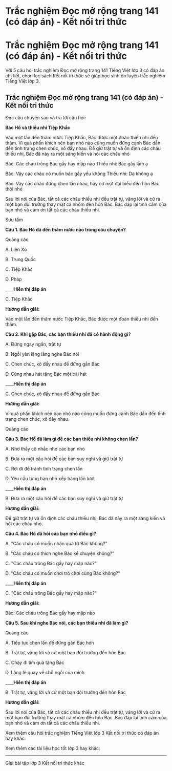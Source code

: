# Trắc nghiệm Đọc mở rộng trang 141 (có đáp án) - Kết nối tri thức

# Trắc nghiệm Đọc mở rộng trang 141 (có đáp án) - Kết nối tri thức

Với 5 câu hỏi trắc nghiệm Đọc mở rộng trang 141 Tiếng Việt lớp 3 có đáp án chi tiết, chọn lọc sách Kết nối tri thức sẽ giúp học sinh ôn luyện trắc nghiệm Tiếng Việt lớp 3.

## Trắc nghiệm Đọc mở rộng trang 141 (có đáp án) - Kết nối tri thức

Đọc câu chuyện sau và trả lời câu hỏi:

**Bác Hồ và thiếu nhi Tiệp Khắc**

Vào một lần đến thăm nước Tiệp Khắc, Bác được một đoàn thiếu nhi đến thăm. Vì quá phấn khích nên bạn nhỏ nào cũng muốn đứng cạnh Bác dẫn đến tình trạng chen chúc, xô đẩy nhau. Để giữ trật tự và ổn định các cháu thiếu nhi, Bác đã nảy ra một sáng kiến và hỏi các cháu nhỏ

Bác: Các cháu trông Bác gầy hay mập nào Thiếu nhi: Bác gầy lắm ạ

Bác: Vậy các cháu có muốn bác gầy yếu không Thiếu nhi: Dạ không ạ

Bác: Vậy các cháu đừng chen lấn nhau, hãy cử một đại biểu đến hôn Bác thôi nhé

Sau lời nói của Bác, tất cả các cháu thiếu nhi đều trật tự, vâng lời và cử ra một bạn đội trưởng thay mặt cả nhóm đến hôn Bác. Bác đáp lại tình cảm của bạn nhỏ và cảm ơn tất cả các cháu thiếu nhi.

Sưu tầm

**Câu 1. Bác Hồ đã đến thăm nước nào trong câu chuyện?**

Quảng cáo

A. Liên Xô

B. Trung Quốc

C. Tiệp Khắc

D. Pháp

____**Hiển thị đáp án**

C. Tiệp Khắc

**Hướng dẫn giải:**

Vào một lần đến thăm nước Tiệp Khắc, Bác được một đoàn thiếu nhi đến thăm.

**Câu 2. Khi gặp Bác, các bạn thiếu nhi đã có hành động gì?**

A. Đứng ngay ngắn, trật tự

B. Ngồi yên lặng lắng nghe Bác nói

C. Chen chúc, xô đẩy nhau để đứng gần Bác

D. Cùng nhau hát tặng Bác một bài hát

____**Hiển thị đáp án**

C. Chen chúc, xô đẩy nhau để đứng gần Bác

**Hướng dẫn giải:**

Vì quá phấn khích nên bạn nhỏ nào cũng muốn đứng cạnh Bác dẫn đến tình trạng chen chúc, xô đẩy nhau.

Quảng cáo

**Câu 3. Bác Hồ đã làm gì để các bạn thiếu nhi không chen lấn?**

A. Nhờ thầy cô nhắc nhở các bạn nhỏ

B. Đưa ra một câu hỏi để các bạn suy nghĩ và giữ trật tự

C. Rời đi để tránh tình trạng chen lấn

D. Yêu cầu từng bạn nhỏ xếp hàng lần lượt

____**Hiển thị đáp án**

B. Đưa ra một câu hỏi để các bạn suy nghĩ và giữ trật tự

**Hướng dẫn giải:**

Để giữ trật tự và ổn định các cháu thiếu nhi, Bác đã nảy ra một sáng kiến và hỏi các cháu nhỏ.

**Câu 4. Bác Hồ đã hỏi các bạn nhỏ điều gì?**

A. "Các cháu có muốn nhận quà từ Bác không?"

B. "Các cháu có thích nghe Bác kể chuyện không?"

C. "Các cháu trông Bác gầy hay mập nào?"

D. "Các cháu có muốn chơi trò chơi cùng Bác không?"

____**Hiển thị đáp án**

C. "Các cháu trông Bác gầy hay mập nào?"

**Hướng dẫn giải:**

Bác: Các cháu trông Bác gầy hay mập nào

**Câu 5. Sau khi nghe Bác nói, các bạn thiếu nhi đã làm gì?**

Quảng cáo

A. Tiếp tục chen lấn để đứng gần Bác hơn

B. Trật tự, vâng lời và cử một bạn đội trưởng đến hôn Bác

C. Chạy đi tìm quà tặng Bác

D. Lặng lẽ quay về chỗ ngồi của mình

____**Hiển thị đáp án**

B. Trật tự, vâng lời và cử một bạn đội trưởng đến hôn Bác

**Hướng dẫn giải:**

Sau lời nói của Bác, tất cả các cháu thiếu nhi đều trật tự, vâng lời và cử ra một bạn đội trưởng thay mặt cả nhóm đến hôn Bác. Bác đáp lại tình cảm của bạn nhỏ và cảm ơn tất cả các cháu thiếu nhi.

Xem thêm câu hỏi trắc nghiệm Tiếng Việt lớp 3 Kết nối tri thức có đáp án hay khác:

Xem thêm các tài liệu học tốt lớp 3 hay khác:

* * *

Giải bài tập lớp 3 Kết nối tri thức khác
